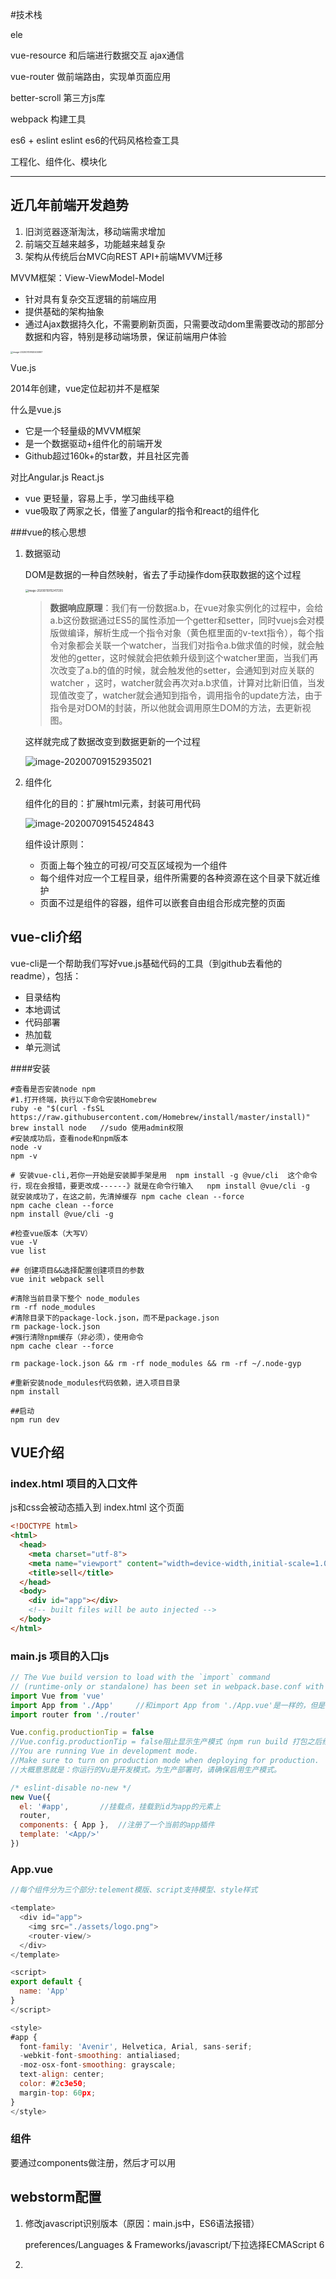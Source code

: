 #技术栈

ele

vue-resource 和后端进行数据交互 ajax通信

vue-router 做前端路由，实现单页面应用

better-scroll 第三方js库

webpack 构建工具

es6 + eslint 	eslint  es6的代码风格检查工具



工程化、组件化、模块化

---



## 近几年前端开发趋势

1. 旧浏览器逐渐淘汰，移动端需求增加
2. 前端交互越来越多，功能越来越复杂
3. 架构从传统后台MVC向REST API+前端MVVM迁移

MVVM框架：View-ViewModel-Model

- 针对具有复杂交互逻辑的前端应用
- 提供基础的架构抽象
- 通过Ajax数据持久化，不需要刷新页面，只需要改动dom里需要改动的那部分数据和内容，特别是移动端场景，保证前端用户体验

<img src="../../../../Library/Application Support/typora-user-images/image-20200709145500997.png" alt="image-20200709145500997" style="zoom:25%;" />

Vue.js

2014年创建，vue定位起初并不是框架

什么是vue.js

- 它是一个轻量级的MVVM框架
- 是一个数据驱动+组件化的前端开发
- Github超过160k+的star数，并且社区完善 

对比Angular.js   React.js

- vue 更轻量，容易上手，学习曲线平稳
- vue吸取了两家之长，借鉴了angular的指令和react的组件化

###vue的核心思想

1. 数据驱动

   DOM是数据的一种自然映射，省去了手动操作dom获取数据的这个过程

   <img src="ScreenShots/image-20200709152417205.png" alt="image-20200709152417205" style="zoom:30%;" />

   

   > **数据响应原理**：我们有一份数据a.b，在vue对象实例化的过程中，会给a.b这份数据通过ES5的属性添加一个getter和setter，同时vuejs会对模版做编译，解析生成一个指令对象（黄色框里面的v-text指令），每个指令对象都会关联一个watcher，当我们对指令a.b做求值的时候，就会触发他的getter，这时候就会把依赖升级到这个watcher里面，当我们再次改变了a.b的值的时候，就会触发他的setter，会通知到对应关联的watcher ，这时，watcher就会再次对a.b求值，计算对比新旧值，当发现值改变了，watcher就会通知到指令，调用指令的update方法，由于指令是对DOM的封装，所以他就会调用原生DOM的方法，去更新视图。

   这样就完成了数据改变到数据更新的一个过程

   ![image-20200709152935021](ScreenShots/image-20200709152935021.png)

   

2. 组件化

   组件化的目的：扩展html元素，封装可用代码

   ![image-20200709154524843](ScreenShots/image-20200709154524843.png)

   组件设计原则：

   - 页面上每个独立的可视/可交互区域视为一个组件
   - 每个组件对应一个工程目录，组件所需要的各种资源在这个目录下就近维护
   - 页面不过是组件的容器，组件可以嵌套自由组合形成完整的页面



## vue-cli介绍

vue-cli是一个帮助我们写好vue.js基础代码的工具（到github去看他的readme），包括：

- 目录结构
- 本地调试
- 代码部署
- 热加载
- 单元测试

####安装

~~~shell
#查看是否安装node npm
#1.打开终端，执行以下命令安装Homebrew
ruby -e "$(curl -fsSL https://raw.githubusercontent.com/Homebrew/install/master/install)"
brew install node   //sudo 使用admin权限
#安装成功后，查看node和npm版本
node -v
npm -v

# 安装vue-cli,若你一开始是安装脚手架是用  npm install -g @vue/cli  这个命令行，现在会报错，要更改成------》就是在命令行输入   npm install @vue/cli -g  就安装成功了，在这之前，先清掉缓存 npm cache clean --force
npm cache clean --force
npm install @vue/cli -g

#检查vue版本（大写V）
vue -V
vue list

## 创建项目&&选择配置创建项目的参数
vue init webpack sell

#清除当前目录下整个 node_modules
rm -rf node_modules
#清除目录下的package-lock.json，而不是package.json
rm package-lock.json
#强行清除npm缓存（非必须），使用命令
npm cache clear --force

rm package-lock.json && rm -rf node_modules && rm -rf ~/.node-gyp

#重新安装node_modules代码依赖，进入项目目录
npm install

##启动
npm run dev

~~~



## VUE介绍

### index.html	项目的入口文件

js和css会被动态插入到 index.html 这个页面

~~~html
<!DOCTYPE html>
<html>
  <head>
    <meta charset="utf-8">
    <meta name="viewport" content="width=device-width,initial-scale=1.0">
    <title>sell</title>
  </head>
  <body>
    <div id="app"></div>
    <!-- built files will be auto injected -->
  </body>
</html>

~~~

### main.js	项目的入口js

~~~javascript
// The Vue build version to load with the `import` command
// (runtime-only or standalone) has been set in webpack.base.conf with an alias.
import Vue from 'vue'
import App from './App'		//和import App from './App.vue'是一样的，但是为了简便通常不会带后缀名 
import router from './router'

Vue.config.productionTip = false	
//Vue.config.productionTip = false阻止显示生产模式（npm run build 打包之后给后端放在服务端上用的）的消息。如果没有这行代码，或者设置为true，控制台就会多出这么一段代码。
//You are running Vue in development mode.
//Make sure to turn on production mode when deploying for production.
//大概意思就是：你运行的Vu是开发模式。为生产部署时，请确保启用生产模式。

/* eslint-disable no-new */
new Vue({
  el: '#app',		//挂载点，挂载到id为app的元素上
  router,
  components: { App },	//注册了一个当前的app插件
  template: '<App/>'
})

~~~

### App.vue

~~~javascript
//每个组件分为三个部分:telement模版、script支持模型、style样式

<template>
  <div id="app">
    <img src="./assets/logo.png">
    <router-view/>
  </div>
</template>

<script>
export default {
  name: 'App'
}
</script>

<style>
#app {
  font-family: 'Avenir', Helvetica, Arial, sans-serif;
  -webkit-font-smoothing: antialiased;
  -moz-osx-font-smoothing: grayscale;
  text-align: center;
  color: #2c3e50;
  margin-top: 60px;
}
</style>
~~~



### 

### 组件

要通过components做注册，然后才可以用

## webstorm配置

1. 修改javascript识别版本（原因：main.js中，ES6语法报错）

   preferences/Languages & Frameworks/javascript/下拉选择ECMAScript 6

2. 